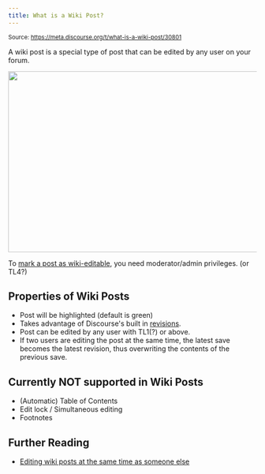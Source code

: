 ```yaml
---
title: What is a Wiki Post?
---
```


<small class="doc-source">Source: https://meta.discourse.org/t/what-is-a-wiki-post/30801</small>

A wiki post is a special type of post that can be edited by any user on your forum.

<img src="//discourse-meta.s3-us-west-1.amazonaws.com/original/3X/e/1/e183b4872aef7d5b056093623626a77bdc79e619.png" width="690" height="367"> 

To [mark a post as wiki-editable][1], you need moderator/admin privileges. (or TL4?)

## Properties of Wiki Posts

- Post will be highlighted (default is green)
- Takes advantage of Discourse's built in [revisions](/undocumented).
- Post can be edited by any user with TL1(?) or above.
- If two users are editing the post at the same time, the latest save becomes the latest revision, thus overwriting the contents of the previous save.

## Currently NOT supported in Wiki Posts

- (Automatic) Table of Contents
- Edit lock / Simultaneous editing
- Footnotes

## Further Reading

- [Editing wiki posts at the same time as someone else](https://meta.discourse.org/t/editing-wiki-posts-at-same-time-as-someone-else/30741)


  [1]: https://meta.discourse.org/t/how-to-create-a-wiki-post/30802
